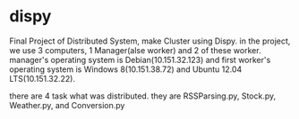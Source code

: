 dispy
=====

Final Project of Distributed System, make Cluster using Dispy. in the project, we use 3 computers, 1 Manager(alse worker) and 2 of these worker.
manager's operating system is Debian(10.151.32.123) and first worker's operating system is Windows 8(10.151.38.72) and Ubuntu 12.04 LTS(10.151.32.22).

there are 4 task what was distributed. they are RSSParsing.py, Stock.py, Weather.py, and Conversion.py
